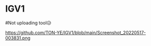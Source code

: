 # IGV1

#Not uploading tool😥

https://github.com/TON-YE/IGV1/blob/main/Screenshot_20220517-003831.png
